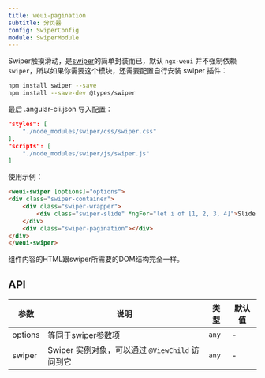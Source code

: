 ```yaml
---
title: weui-pagination
subtitle: 分页器
config: SwiperConfig
module: SwiperModule
---
```


Swiper触摸滑动，是[swiper](http://idangero.us/swiper/)的简单封装而已，默认 `ngx-weui` 并不强制依赖 `swiper`，所以如果你需要这个模块，还需要配置自行安装 swiper 插件：

```bash
npm install swiper --save
npm install --save-dev @types/swiper
```

最后 .angular-cli.json 导入配置：

```json
"styles": [
    "./node_modules/swiper/css/swiper.css"
],
"scripts": [
    "./node_modules/swiper/js/swiper.js"
]
```

使用示例：

```html
<weui-swiper [options]="options">
<div class="swiper-container">
    <div class="swiper-wrapper">
        <div class="swiper-slide" *ngFor="let i of [1, 2, 3, 4]">Slide {{i}}</div>
    </div>
    <div class="swiper-pagination"></div>
</div>
</weui-swiper>
```

组件内容的HTML跟swiper所需要的DOM结构完全一样。

## API

参数 | 说明 | 类型 | 默认值
----|------|-----|------
options | 等同于swiper[参数项](http://idangero.us/swiper/api/) | `any` | -
swiper | Swiper 实例对象，可以通过 `@ViewChild` 访问到它 | `any` | -
